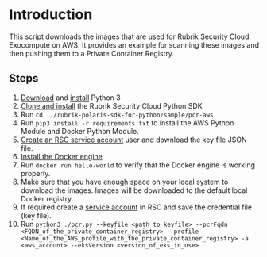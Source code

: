 # Introduction

This script downloads the images that are used for Rubrik Security Cloud Exocompute on AWS. It provides an example for scanning these images and then pushing them to a Private Container Registry.

## Steps

1. [Download](https://www.python.org/downloads/) and [install](https://docs.python.org/3/using/unix.html#getting-and-installing-the-latest-version-of-python) Python 3
1. [Clone and install](https://github.com/rubrikinc/rubrik-polaris-sdk-for-python?tab=readme-ov-file#installation) the Rubrik Security Cloud Python SDK
1. Run `cd ../rubrik-polaris-sdk-for-python/sample/pcr-aws`
1. Run `pip3 install -r requirements.txt` to install the AWS Python Module and Docker Python Module.
1. [Create an RSC service account](https://docs.rubrik.com/en-us/saas/saas/adding_a_service_account.html) user and download the key file JSON file.
1. [Install the Docker engine](https://docs.docker.com/engine/install/).
1. Run `docker run hello-world` to verify that the Docker engine is working properly.
1. Make sure that you have enough space on your local system to download the images. Images will be downloaded to the default local Docker registry.
1. If required create a [service account](https://docs.rubrik.com/en-us/saas/saas/service_account.html) in RSC and save the credential file (key file).
1. Run `python3 ./pcr.py --keyfile <path to keyfile> --pcrFqdn <FQDN_of_the_private_container_registry> --profile <Name_of_the_AWS_profile_with_the_private_container_registry> -a <aws_account> --eksVersion <version_of_eks_in_use> `